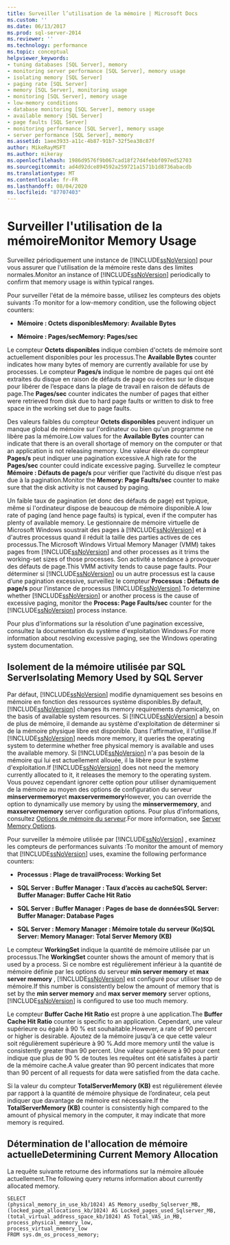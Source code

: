 ```yaml
---
title: Surveiller l’utilisation de la mémoire | Microsoft Docs
ms.custom: ''
ms.date: 06/13/2017
ms.prod: sql-server-2014
ms.reviewer: ''
ms.technology: performance
ms.topic: conceptual
helpviewer_keywords:
- tuning databases [SQL Server], memory
- monitoring server performance [SQL Server], memory usage
- isolating memory [SQL Server]
- paging rate [SQL Server]
- memory [SQL Server], monitoring usage
- monitoring [SQL Server], memory usage
- low-memory conditions
- database monitoring [SQL Server], memory usage
- available memory [SQL Server]
- page faults [SQL Server]
- monitoring performance [SQL Server], memory usage
- server performance [SQL Server], memory
ms.assetid: 1aee3933-a11c-4b87-91b7-32f5ea38c87f
author: MikeRayMSFT
ms.author: mikeray
ms.openlocfilehash: 1986d9576f9b067cad18f27d4febbf097ed52703
ms.sourcegitcommit: ad4d92dce894592a259721a1571b1d8736abacdb
ms.translationtype: MT
ms.contentlocale: fr-FR
ms.lasthandoff: 08/04/2020
ms.locfileid: "87707403"
---
```

# <a name="monitor-memory-usage"></a><span data-ttu-id="6d4e9-102">Surveiller l'utilisation de la mémoire</span><span class="sxs-lookup"><span data-stu-id="6d4e9-102">Monitor Memory Usage</span></span>
  <span data-ttu-id="6d4e9-103">Surveillez périodiquement une instance de [!INCLUDE[ssNoVersion](../../includes/ssnoversion-md.md)] pour vous assurer que l'utilisation de la mémoire reste dans des limites normales.</span><span class="sxs-lookup"><span data-stu-id="6d4e9-103">Monitor an instance of [!INCLUDE[ssNoVersion](../../includes/ssnoversion-md.md)] periodically to confirm that memory usage is within typical ranges.</span></span>  
  
 <span data-ttu-id="6d4e9-104">Pour surveiller l'état de la mémoire basse, utilisez les compteurs des objets suivants :</span><span class="sxs-lookup"><span data-stu-id="6d4e9-104">To monitor for a low-memory condition, use the following object counters:</span></span>  
  
-   <span data-ttu-id="6d4e9-105">**Mémoire : Octets disponibles**</span><span class="sxs-lookup"><span data-stu-id="6d4e9-105">**Memory: Available Bytes**</span></span>  
  
-   <span data-ttu-id="6d4e9-106">**Mémoire : Pages/sec**</span><span class="sxs-lookup"><span data-stu-id="6d4e9-106">**Memory: Pages/sec**</span></span>  
  
 <span data-ttu-id="6d4e9-107">Le compteur **Octets disponibles** indique combien d'octets de mémoire sont actuellement disponibles pour les processus.</span><span class="sxs-lookup"><span data-stu-id="6d4e9-107">The **Available Bytes** counter indicates how many bytes of memory are currently available for use by processes.</span></span> <span data-ttu-id="6d4e9-108">Le compteur **Pages/s** indique le nombre de pages qui ont été extraites du disque en raison de défauts de page ou écrites sur le disque pour libérer de l’espace dans la plage de travail en raison de défauts de page.</span><span class="sxs-lookup"><span data-stu-id="6d4e9-108">The **Pages/sec** counter indicates the number of pages that either were retrieved from disk due to hard page faults or written to disk to free space in the working set due to page faults.</span></span>  
  
 <span data-ttu-id="6d4e9-109">Des valeurs faibles du compteur **Octets disponibles** peuvent indiquer un manque global de mémoire sur l'ordinateur ou bien qu'un programme ne libère pas la mémoire.</span><span class="sxs-lookup"><span data-stu-id="6d4e9-109">Low values for the **Available Bytes** counter can indicate that there is an overall shortage of memory on the computer or that an application is not releasing memory.</span></span> <span data-ttu-id="6d4e9-110">Une valeur élevée du compteur **Pages/s** peut indiquer une pagination excessive.</span><span class="sxs-lookup"><span data-stu-id="6d4e9-110">A high rate for the **Pages/sec** counter could indicate excessive paging.</span></span> <span data-ttu-id="6d4e9-111">Surveillez le compteur **Mémoire : Défauts de page/s** pour vérifier que l’activité du disque n’est pas due à la pagination.</span><span class="sxs-lookup"><span data-stu-id="6d4e9-111">Monitor the **Memory: Page Faults/sec** counter to make sure that the disk activity is not caused by paging.</span></span>  
  
 <span data-ttu-id="6d4e9-112">Un faible taux de pagination (et donc des défauts de page) est typique, même si l'ordinateur dispose de beaucoup de mémoire disponible.</span><span class="sxs-lookup"><span data-stu-id="6d4e9-112">A low rate of paging (and hence page faults) is typical, even if the computer has plenty of available memory.</span></span> <span data-ttu-id="6d4e9-113">Le gestionnaire de mémoire virtuelle de Microsoft Windows soustrait des pages à [!INCLUDE[ssNoVersion](../../includes/ssnoversion-md.md)] et à d'autres processus quand il réduit la taille des parties actives de ces processus.</span><span class="sxs-lookup"><span data-stu-id="6d4e9-113">The Microsoft Windows Virtual Memory Manager (VMM) takes pages from [!INCLUDE[ssNoVersion](../../includes/ssnoversion-md.md)] and other processes as it trims the working-set sizes of those processes.</span></span> <span data-ttu-id="6d4e9-114">Son activité a tendance à provoquer des défauts de page.</span><span class="sxs-lookup"><span data-stu-id="6d4e9-114">This VMM activity tends to cause page faults.</span></span> <span data-ttu-id="6d4e9-115">Pour déterminer si [!INCLUDE[ssNoVersion](../../includes/ssnoversion-md.md)] ou un autre processus est la cause d’une pagination excessive, surveillez le compteur **Processus : Défauts de page/s** pour l’instance de processus [!INCLUDE[ssNoVersion](../../includes/ssnoversion-md.md)].</span><span class="sxs-lookup"><span data-stu-id="6d4e9-115">To determine whether [!INCLUDE[ssNoVersion](../../includes/ssnoversion-md.md)] or another process is the cause of excessive paging, monitor the **Process: Page Faults/sec** counter for the [!INCLUDE[ssNoVersion](../../includes/ssnoversion-md.md)] process instance.</span></span>  
  
 <span data-ttu-id="6d4e9-116">Pour plus d'informations sur la résolution d'une pagination excessive, consultez la documentation du système d'exploitation Windows.</span><span class="sxs-lookup"><span data-stu-id="6d4e9-116">For more information about resolving excessive paging, see the Windows operating system documentation.</span></span>  
  
## <a name="isolating-memory-used-by-sql-server"></a><span data-ttu-id="6d4e9-117">Isolement de la mémoire utilisée par SQL Server</span><span class="sxs-lookup"><span data-stu-id="6d4e9-117">Isolating Memory Used by SQL Server</span></span>  
 <span data-ttu-id="6d4e9-118">Par défaut, [!INCLUDE[ssNoVersion](../../includes/ssnoversion-md.md)] modifie dynamiquement ses besoins en mémoire en fonction des ressources système disponibles.</span><span class="sxs-lookup"><span data-stu-id="6d4e9-118">By default, [!INCLUDE[ssNoVersion](../../includes/ssnoversion-md.md)] changes its memory requirements dynamically, on the basis of available system resources.</span></span> <span data-ttu-id="6d4e9-119">Si [!INCLUDE[ssNoVersion](../../includes/ssnoversion-md.md)] a besoin de plus de mémoire, il demande au système d'exploitation de déterminer si de la mémoire physique libre est disponible. Dans l'affirmative, il l'utilise.</span><span class="sxs-lookup"><span data-stu-id="6d4e9-119">If [!INCLUDE[ssNoVersion](../../includes/ssnoversion-md.md)] needs more memory, it queries the operating system to determine whether free physical memory is available and uses the available memory.</span></span> <span data-ttu-id="6d4e9-120">Si [!INCLUDE[ssNoVersion](../../includes/ssnoversion-md.md)] n'a pas besoin de la mémoire qui lui est actuellement allouée, il la libère pour le système d'exploitation.</span><span class="sxs-lookup"><span data-stu-id="6d4e9-120">If [!INCLUDE[ssNoVersion](../../includes/ssnoversion-md.md)] does not need the memory currently allocated to it, it releases the memory to the operating system.</span></span> <span data-ttu-id="6d4e9-121">Vous pouvez cependant ignorer cette option pour utiliser dynamiquement de la mémoire au moyen des options de configuration du serveur **minservermemory**et **maxservermemory**</span><span class="sxs-lookup"><span data-stu-id="6d4e9-121">However, you can override the option to dynamically use memory by using the **minservermemory**, and **maxservermemory** server configuration options.</span></span> <span data-ttu-id="6d4e9-122">Pour plus d'informations, consultez [Options de mémoire du serveur](../../database-engine/configure-windows/server-memory-server-configuration-options.md).</span><span class="sxs-lookup"><span data-stu-id="6d4e9-122">For more information, see [Server Memory Options](../../database-engine/configure-windows/server-memory-server-configuration-options.md).</span></span>  
  
 <span data-ttu-id="6d4e9-123">Pour surveiller la mémoire utilisée par [!INCLUDE[ssNoVersion](../../includes/ssnoversion-md.md)] , examinez les compteurs de performances suivants :</span><span class="sxs-lookup"><span data-stu-id="6d4e9-123">To monitor the amount of memory that [!INCLUDE[ssNoVersion](../../includes/ssnoversion-md.md)] uses, examine the following performance counters:</span></span>  
  
-   <span data-ttu-id="6d4e9-124">**Processus : Plage de travail**</span><span class="sxs-lookup"><span data-stu-id="6d4e9-124">**Process: Working Set**</span></span>  
  
-   <span data-ttu-id="6d4e9-125">**SQL Server : Buffer Manager : Taux d’accès au cache**</span><span class="sxs-lookup"><span data-stu-id="6d4e9-125">**SQL Server: Buffer Manager: Buffer Cache Hit Ratio**</span></span>  
  
-   <span data-ttu-id="6d4e9-126">**SQL Server : Buffer Manager : Pages de base de données**</span><span class="sxs-lookup"><span data-stu-id="6d4e9-126">**SQL Server: Buffer Manager: Database Pages**</span></span>  
  
-   <span data-ttu-id="6d4e9-127">**SQL Server : Memory Manager : Mémoire totale du serveur (Ko)**</span><span class="sxs-lookup"><span data-stu-id="6d4e9-127">**SQL Server: Memory Manager: Total Server Memory (KB)**</span></span>  
  
 <span data-ttu-id="6d4e9-128">Le compteur **WorkingSet** indique la quantité de mémoire utilisée par un processus.</span><span class="sxs-lookup"><span data-stu-id="6d4e9-128">The **WorkingSet** counter shows the amount of memory that is used by a process.</span></span> <span data-ttu-id="6d4e9-129">Si ce nombre est régulièrement inférieur à la quantité de mémoire définie par les options du serveur **min server memory** et **max server memory** , [!INCLUDE[ssNoVersion](../../includes/ssnoversion-md.md)] est configuré pour utiliser trop de mémoire.</span><span class="sxs-lookup"><span data-stu-id="6d4e9-129">If this number is consistently below the amount of memory that is set by the **min server memory** and **max server memory** server options, [!INCLUDE[ssNoVersion](../../includes/ssnoversion-md.md)] is configured to use too much memory.</span></span>  
  
 <span data-ttu-id="6d4e9-130">Le compteur **Buffer Cache Hit Ratio** est propre à une application.</span><span class="sxs-lookup"><span data-stu-id="6d4e9-130">The **Buffer Cache Hit Ratio** counter is specific to an application.</span></span> <span data-ttu-id="6d4e9-131">Cependant, une valeur supérieure ou égale à 90 % est souhaitable.</span><span class="sxs-lookup"><span data-stu-id="6d4e9-131">However, a rate of 90 percent or higher is desirable.</span></span> <span data-ttu-id="6d4e9-132">Ajoutez de la mémoire jusqu'à ce que cette valeur soit régulièrement supérieure à 90 %.</span><span class="sxs-lookup"><span data-stu-id="6d4e9-132">Add more memory until the value is consistently greater than 90 percent.</span></span> <span data-ttu-id="6d4e9-133">Une valeur supérieure à 90 pour cent indique que plus de 90 % de toutes les requêtes ont été satisfaites à partir de la mémoire cache.</span><span class="sxs-lookup"><span data-stu-id="6d4e9-133">A value greater than 90 percent indicates that more than 90 percent of all requests for data were satisfied from the data cache.</span></span>  
  
 <span data-ttu-id="6d4e9-134">Si la valeur du compteur **TotalServerMemory (KB)** est régulièrement élevée par rapport à la quantité de mémoire physique de l’ordinateur, cela peut indiquer que davantage de mémoire est nécessaire.</span><span class="sxs-lookup"><span data-stu-id="6d4e9-134">If the **TotalServerMemory (KB)** counter is consistently high compared to the amount of physical memory in the computer, it may indicate that more memory is required.</span></span>  
  
## <a name="determining-current-memory-allocation"></a><span data-ttu-id="6d4e9-135">Détermination de l'allocation de mémoire actuelle</span><span class="sxs-lookup"><span data-stu-id="6d4e9-135">Determining Current Memory Allocation</span></span>  
 <span data-ttu-id="6d4e9-136">La requête suivante retourne des informations sur la mémoire allouée actuellement.</span><span class="sxs-lookup"><span data-stu-id="6d4e9-136">The following query returns information about currently allocated memory.</span></span>  
  
```  
SELECT  
(physical_memory_in_use_kb/1024) AS Memory_usedby_Sqlserver_MB,  
(locked_page_allocations_kb/1024) AS Locked_pages_used_Sqlserver_MB,  
(total_virtual_address_space_kb/1024) AS Total_VAS_in_MB,  
process_physical_memory_low,  
process_virtual_memory_low  
FROM sys.dm_os_process_memory;  
```  
  
  
